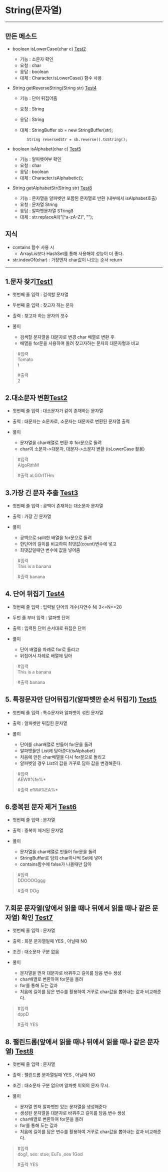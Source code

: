 # String(문자열)
---
## 만든 메소드
- boolean isLowerCase(char c) [Test2](https://github.com/DaduPark/codingTest-inflearn/blob/master/src/section1_String/Test2.java)
    - 기능 : 소문자 확인
    - 요청 : char
    - 응답 : boolean
    - 대체 : Character.isLowerCase() 함수 사용
 
- String getReverseString(String str) [Test4](https://github.com/DaduPark/codingTest-inflearn/blob/master/src/section1_String/Test4.java)
    - 기능 : 단어 뒤집어줌
    - 요청 : String
    - 응답 : String
    - 대체 : StringBuffer sb = new StringBuffer(str);
    
             String reversedStr = sb.reverse().toString();
    
- boolean isAlphabet(char c) [Test5](https://github.com/DaduPark/codingTest-inflearn/blob/master/src/section1_String/Test5.java)
    - 기능 : 알파벳여부 확인 
    - 요청 : char
    - 응답 : boolean
    - 대체 : Character.isAlphabetic();

- String getAlphabetStr(String str) [Test8](https://github.com/DaduPark/codingTest-inflearn/blob/master/src/section1_String/Test8.java)
    - 기능 : 문자열을 알파벳만 포함된 문자열로 반환 (내부에서 isAlphabet호출)
    - 요청 : 문자열 String
    - 응답 : 알파벳문자열 STringß
    - 대체 : str.replaceAll("[^a-zA-Z]", "");


## 지식
 - contains 함수 사용 시 
   - ArrayLis보다 HashSet를 통해 사용해야 성능이 더 좋다.
 - str.indexOf(char) : 가장먼저 char값이 나오는 순서 return
--- 

## 1.문자 찾기[Test1](https://github.com/DaduPark/codingTest-inflearn/blob/master/src/section1_String/Test1.java)
- 첫번째 줄 입력 : 검색할 문자열
- 두번째 줄 입력 : 찾고자 하는 문자
- 출력 : 찾고자 하는 문자의 갯수


- 풀이 
  - 검색할 문자열을 대문자로 변경  char 배열로 변환 후 
  - 배열을 for문을 사용하여 돌려 찾고자하는 문자의 대문자형과 비교

> #입력  
> Tomato  
> t    
>
> #출력  
> 2

## 2.대소문자 변환[Test2](https://github.com/DaduPark/codingTest-inflearn/blob/master/src/section1_String/Test2.java)
- 첫번째 줄 입력 : 대소문자가 같이 존재하는 문자열
- 출력 : 대문자는 소문자로, 소문자는 대문자로 변환된 문자열 출력


- 풀이
  - 문자열을 char배열로 변환 후 for문으로 돌려
  - char이 소문자->대문자, 대문자->소문자 변환 (isLowerCase 활용) 
    
> #입력  
> AlgoRithM  
>
> #출력
> aLGOrITHm

## 3.가장 긴 문자 추출 [Test3](https://github.com/DaduPark/codingTest-inflearn/blob/master/src/section1_String/Test3.java)
- 첫번째 줄 입력 : 공백이 존재하는 대소문자 문자열 
- 출력 : 가장 긴 문자열

- 풀이
  - 공백으로 split한 배열을 for문으로 돌려
  - 한단어의 길이를 비교하여 최댓값(count)변수에 넣고
  - 최댓값일때만 변수에 값을 넣어줌
  
> #입력  
> This is a banana
>
> #출력
> banana

## 4. 단어 뒤집기 [Test4](https://github.com/DaduPark/codingTest-inflearn/blob/master/src/section1_String/Test4.java)
- 첫번째 줄 입력 : 입력될 단어의 개수(자연수 N) 3<=N<=20
- 두번 줄 부터 입력 : 알파벳 단어 
- 출력 : 입력된 단어 순서대로 뒤집은 단어

- 풀이
  - 단어 배열을 차례로 for로 돌리고
  - 뒤집어서 차례로 배열에 담아
  
> #입력  
> This is a banana
>
> #출력
> banana

## 5. 특정문자만 단어뒤집기(알파벳만 순서 뒤집기) [Test5](https://github.com/DaduPark/codingTest-inflearn/blob/master/src/section1_String/Test5.java)
- 첫번째 줄 입력 : 특수문자와 알파벳이 섞인 문자열 
- 출력 : 알파벳만 뒤집힌 문자열 

- 풀이
  - 단어를 char배열로 만들어 for문을 돌려
  - 알파벳들만 List에 담아준다(isAlphabet)
  - 처음에 만든 char배열을 다시 for문으로 돌리고
  - 알파벳일 경우 List의 값을 거꾸로 담아 값을 변경해준다.
  
> #입력  
> AEW#%fe%*
>
> #출력
> efW#%EA%*

## 6.중복된 문자 제거 [Test6](https://github.com/DaduPark/codingTest-inflearn/blob/master/src/section1_String/Test6.java)
- 첫번째 줄 입력 : 문자열 
- 출력 : 중복이 제거된 문자열 

- 풀이
  - 문자열을 char배열로 만들어 for문을 돌려
  - StringBuffer로 담되 char하나씩 Set에 넣어
  - contains함수에 false가 나올때만 담아
  
> #입력  
> DDOOOOggg
>
> #출력
> DOg

## 7.회문 문자열(앞에서 읽을 때나 뒤에서 읽을 때나 같은 문자열) 확인 [Test7](https://github.com/DaduPark/codingTest-inflearn/blob/master/src/section1_String/Test7.java)
- 첫번째 줄 입력 : 문자열 
- 출력 : 회문 문자열일때 YES , 아닐때 NO
- 조건 : 대소문자 구분 없음

- 풀이
  - 문자열을 먼저 대문자로 바꿔주고 길이를 담음 변수 생성
  - char배열로 변환하여 for문을 돌려
  - for를 통해 도는 값과 
  - 처음에 길이를 담은 변수를 활용하여 거꾸로 char값을 뽑아내는 값과 비교해준다.
  

> #입력  
> dppD
>
> #출력
> YES

## 8. 팰린드롬(앞에서 읽을 때나 뒤에서 읽을 때나 같은 문자열) [Test8](https://github.com/DaduPark/codingTest-inflearn/blob/master/src/section1_String/Test8.java)
- 첫번째 줄 입력 : 문자열 
- 출력 : 팰린드롬 문자열일때 YES , 아닐때 NO
- 조건 : 대소문자 구분 없으며 알파벳 이외의 문자 무시.

- 풀이
  - 문자열 먼저 알파벳만 있는 문자열을 생성해준다
  - 생성된 문자열을 대문자로 바꿔주고 길이를 담음 변수 생성
  - char배열로 변환하여 for문을 돌려
  - for를 통해 도는 값과 
  - 처음에 길이를 담은 변수를 활용하여 거꾸로 char값을 뽑아내는 값과 비교해준다.
  

> #입력  
> dog1, seo: stue; EuTs ,oes 1God
>
> #출력
> YES

